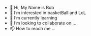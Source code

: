 - 👋 Hi, My Name is Bob
- 👀 I’m interested in basketBall and LoL
- 🌱 I’m currently learning 
- 💞️ I’m looking to collaborate on ...
- 📫 How to reach me ...

<!---
daguanren21/daguanren21 is a ✨ special ✨ repository because its `README.md` (this file) appears on your GitHub profile.
You can click the Preview link to take a look at your changes.
--->
